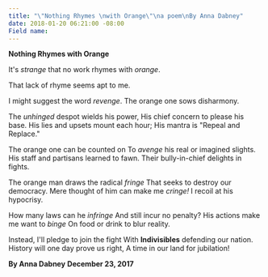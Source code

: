 ```yaml
---
title: "\"Nothing Rhymes \nwith Orange\"\na poem\nBy Anna Dabney"
date: 2018-01-20 06:21:00 -08:00
Field name: 
---
```


**Nothing Rhymes with Orange**

It's *strange* that no work rhymes with *orange*.

That lack of rhyme seems apt to me.

I might suggest the word *revenge*.
The orange one sows disharmony.

The *unhinged* despot wields his power,
His chief concern to please his base.
His lies and upsets mount each hour;
His mantra is "Repeal and Replace."

The orange one can be counted on
To *avenge* his real or imagined slights.
His staff and partisans learned to fawn.
Their bully-in-chief delights in fights.

The orange man draws the radical *fringe*
That seeks to destroy our democracy.
Mere thought of him can make me *cringe!*
I recoil at his hypocrisy.

How many laws can he *infringe*
And still incur no penalty?
His actions make me want to *binge*
On food or drink to blur reality.

Instead, I'll pledge to join the fight
With **Indivisibles** defending our nation.
History will one day prove us right,
A time in our land for jubilation!

**By Anna Dabney**   **December 23, 2017**

